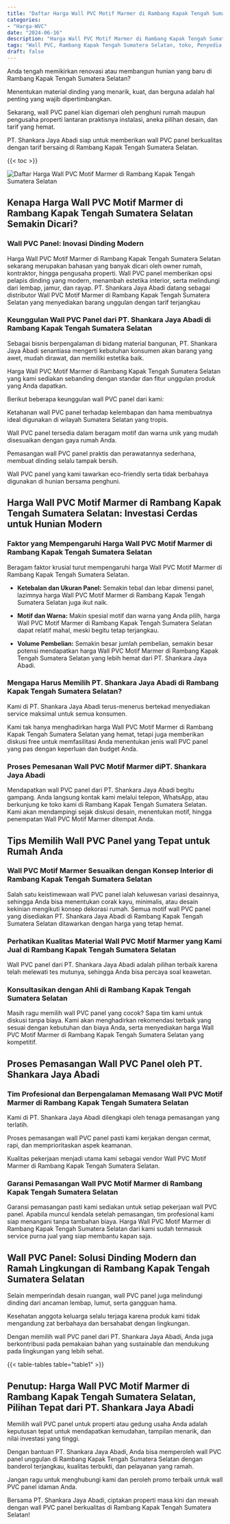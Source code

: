 ```yaml
---
title: "Daftar Harga Wall PVC Motif Marmer di Rambang Kapak Tengah Sumatera Selatan"
categories: 
- "Harga-WVC"
date: "2024-06-16"
description: "Harga Wall PVC Motif Marmer di Rambang Kapak Tengah Sumatera Selatan untuk tempat tinggal, perkantoran, serta ritel. Material berkualitas, pilihan motif, warna elegan, dengan layanan penempatan oleh tim profesional dan garansi resmi!|Servis penjualan Wall PVC Motif Marmer di Rambang Kapak Tengah Sumatera Selatan untuk kebutuhan tempat tinggal, office, atau ritel, beserta panel terbaik dan pemasangan oleh tenaga ahli ahli serta kepastian resmi.|Pilihan Wall PVC Motif Marmer di Rambang Kapak Tengah Sumatera Selatan yang terbukti bagi tempat tinggal, kantor, serta toko, dengan produk terbaik dan instalasi oleh teknisi berpengalaman serta garansi resmi.|Penyediaan Wall PVC Motif Marmer di Rambang Kapak Tengah Sumatera Selatan untuk rumah, kantor, serta gerai, beserta material terbaik dan pemasangan ditangani oleh tenaga ahli berpengalaman, disertai dengan kepastian resmi.}"
tags: "Wall PVC, Rambang Kapak Tengah Sumatera Selatan, toko, Penyedia, distributor"
draft: false
---
```


Anda tengah memikirkan renovasi atau membangun hunian yang baru di Rambang Kapak Tengah Sumatera Selatan?

Menentukan material dinding yang menarik, kuat, dan berguna adalah hal penting yang wajib dipertimbangkan.

Sekarang, wall PVC panel kian digemari oleh penghuni rumah maupun pengusaha properti lantaran praktisnya instalasi, aneka pilihan desain, dan tarif yang hemat.

PT. Shankara Jaya Abadi siap untuk memberikan wall PVC panel berkualitas dengan tarif bersaing di Rambang Kapak Tengah Sumatera Selatan.

{{< toc >}}

![Daftar Harga Wall PVC Motif Marmer di Rambang Kapak Tengah Sumatera Selatan](/images/Harga-WVC/Daftar-Harga-Wall-PVC-Motif-Marmer-di-Rambang-Kapak-Tengah-Sumatera-Selatan.png)


## Kenapa Harga Wall PVC Motif Marmer di Rambang Kapak Tengah Sumatera Selatan Semakin Dicari?

### Wall PVC Panel: Inovasi Dinding Modern

Harga Wall PVC Motif Marmer di Rambang Kapak Tengah Sumatera Selatan sekarang merupakan bahasan yang banyak dicari oleh owner rumah, kontraktor, hingga pengusaha properti. Wall PVC panel memberikan opsi pelapis dinding yang modern, menambah estetika interior, serta melindungi dari lembap, jamur, dan rayap. PT. Shankara Jaya Abadi datang sebagai distributor Wall PVC Motif Marmer di Rambang Kapak Tengah Sumatera Selatan yang menyediakan barang unggulan dengan tarif terjangkau

### Keunggulan Wall PVC Panel dari PT. Shankara Jaya Abadi di Rambang Kapak Tengah Sumatera Selatan

Sebagai bisnis berpengalaman di bidang material bangunan, PT. Shankara Jaya Abadi senantiasa mengerti kebutuhan konsumen akan barang yang awet, mudah dirawat, dan memiliki estetika baik.

Harga Wall PVC Motif Marmer di Rambang Kapak Tengah Sumatera Selatan yang kami sediakan sebanding dengan standar dan fitur unggulan produk yang Anda dapatkan.

Berikut beberapa keunggulan wall PVC panel dari kami:

Ketahanan wall PVC panel terhadap kelembapan dan hama membuatnya ideal digunakan di wilayah Sumatera Selatan yang tropis.

Wall PVC panel tersedia dalam beragam motif dan warna unik yang mudah disesuaikan dengan gaya rumah Anda.

Pemasangan wall PVC panel praktis dan perawatannya sederhana, membuat dinding selalu tampak bersih.

Wall PVC panel yang kami tawarkan eco-friendly serta tidak berbahaya digunakan di hunian bersama penghuni.

## Harga Wall PVC Motif Marmer di Rambang Kapak Tengah Sumatera Selatan: Investasi Cerdas untuk Hunian Modern

### Faktor yang Mempengaruhi Harga Wall PVC Motif Marmer di Rambang Kapak Tengah Sumatera Selatan

Beragam faktor krusial turut mempengaruhi harga Wall PVC Motif Marmer di Rambang Kapak Tengah Sumatera Selatan.

- **Ketebalan dan Ukuran Panel:** Semakin tebal dan lebar dimensi panel, lazimnya harga Wall PVC Motif Marmer di Rambang Kapak Tengah Sumatera Selatan juga ikut naik.

- **Motif dan Warna:** Makin spesial motif dan warna yang Anda pilih, harga Wall PVC Motif Marmer di Rambang Kapak Tengah Sumatera Selatan dapat relatif mahal, meski begitu tetap terjangkau.

- **Volume Pembelian:** Semakin besar jumlah pembelian, semakin besar potensi mendapatkan harga Wall PVC Motif Marmer di Rambang Kapak Tengah Sumatera Selatan yang lebih hemat dari PT. Shankara Jaya Abadi.

### Mengapa Harus Memilih PT. Shankara Jaya Abadi di Rambang Kapak Tengah Sumatera Selatan?

Kami di PT. Shankara Jaya Abadi terus-menerus bertekad menyediakan service maksimal untuk semua konsumen.

Kami tak hanya menghadirkan harga Wall PVC Motif Marmer di Rambang Kapak Tengah Sumatera Selatan yang hemat, tetapi juga memberikan diskusi free untuk memfasilitasi Anda menentukan jenis wall PVC panel yang pas dengan keperluan dan budget Anda.

### Proses Pemesanan Wall PVC Motif Marmer diPT. Shankara Jaya Abadi

Mendapatkan wall PVC panel dari PT. Shankara Jaya Abadi begitu gampang. Anda langsung kontak kami melalui telepon, WhatsApp, atau berkunjung ke toko kami di Rambang Kapak Tengah Sumatera Selatan. Kami akan mendampingi sejak diskusi desain, menentukan motif, hingga penempatan Wall PVC Motif Marmer ditempat Anda.

## Tips Memilih Wall PVC Panel yang Tepat untuk Rumah Anda

### Wall PVC Motif Marmer Sesuaikan dengan Konsep Interior di Rambang Kapak Tengah Sumatera Selatan

Salah satu keistimewaan wall PVC panel ialah keluwesan variasi desainnya, sehingga Anda bisa menentukan corak kayu, minimalis, atau desain kekinian mengikuti konsep dekorasi rumah. Semua motif wall PVC panel yang disediakan PT. Shankara Jaya Abadi di Rambang Kapak Tengah Sumatera Selatan ditawarkan dengan harga yang tetap hemat.

### Perhatikan Kualitas Material Wall PVC Motif Marmer yang Kami Jual di Rambang Kapak Tengah Sumatera Selatan

Wall PVC panel dari PT. Shankara Jaya Abadi adalah pilihan terbaik karena telah melewati tes mutunya, sehingga Anda bisa percaya soal keawetan.

### Konsultasikan dengan Ahli di Rambang Kapak Tengah Sumatera Selatan

Masih ragu memilih wall PVC panel yang cocok? Sapa tim kami untuk diskusi tanpa biaya. Kami akan menghadirkan rekomendasi terbaik yang sesuai dengan kebutuhan dan biaya Anda, serta menyediakan harga Wall PVC Motif Marmer di Rambang Kapak Tengah Sumatera Selatan yang kompetitif.

## Proses Pemasangan Wall PVC Panel oleh PT. Shankara Jaya Abadi

### Tim Profesional dan Berpengalaman Memasang Wall PVC Motif Marmer di Rambang Kapak Tengah Sumatera Selatan

Kami di PT. Shankara Jaya Abadi dilengkapi oleh tenaga pemasangan yang terlatih.

Proses pemasangan wall PVC panel pasti kami kerjakan dengan cermat, rapi, dan memprioritaskan aspek keamanan.

Kualitas pekerjaan menjadi utama kami sebagai vendor Wall PVC Motif Marmer di Rambang Kapak Tengah Sumatera Selatan.

### Garansi Pemasangan Wall PVC Motif Marmer di Rambang Kapak Tengah Sumatera Selatan

Garansi pemasangan pasti kami sediakan untuk setiap pekerjaan wall PVC panel. Apabila muncul kendala setelah pemasangan, tim profesional kami siap menangani tanpa tambahan biaya. Harga Wall PVC Motif Marmer di Rambang Kapak Tengah Sumatera Selatan dari kami sudah termasuk service purna jual yang siap membantu kapan saja.

## Wall PVC Panel: Solusi Dinding Modern dan Ramah Lingkungan di Rambang Kapak Tengah Sumatera Selatan

Selain memperindah desain ruangan, wall PVC panel juga melindungi dinding dari ancaman lembap, lumut, serta gangguan hama.

Kesehatan anggota keluarga selalu terjaga karena produk kami tidak mengandung zat berbahaya dan bersahabat dengan lingkungan.

Dengan memilih wall PVC panel dari PT. Shankara Jaya Abadi, Anda juga berkontribusi pada pemakaian bahan yang sustainable dan mendukung pada lingkungan yang lebih sehat.

{{< table-tables table="table1" >}}

## Penutup: Harga Wall PVC Motif Marmer di Rambang Kapak Tengah Sumatera Selatan, Pilihan Tepat dari PT. Shankara Jaya Abadi

Memilih wall PVC panel untuk properti atau gedung usaha Anda adalah keputusan tepat untuk mendapatkan kemudahan, tampilan menarik, dan nilai investasi yang tinggi.

Dengan bantuan PT. Shankara Jaya Abadi, Anda bisa memperoleh wall PVC panel unggulan di Rambang Kapak Tengah Sumatera Selatan dengan banderol terjangkau, kualitas terbukti, dan pelayanan yang ramah.

Jangan ragu untuk menghubungi kami dan peroleh promo terbaik untuk wall PVC panel idaman Anda.

Bersama PT. Shankara Jaya Abadi, ciptakan properti masa kini dan mewah dengan wall PVC panel berkualitas di Rambang Kapak Tengah Sumatera Selatan!